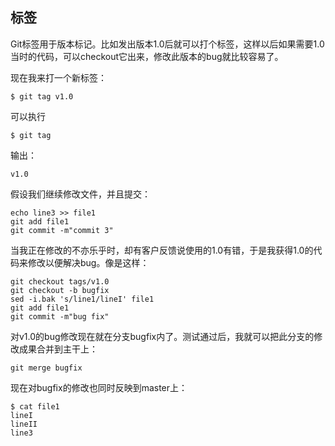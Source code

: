 ## 标签

Git标签用于版本标记。比如发出版本1.0后就可以打个标签，这样以后如果需要1.0当时的代码，可以checkout它出来，修改此版本的bug就比较容易了。

现在我来打一个新标签： 

    $ git tag v1.0

可以执行
    
    $ git tag

输出：

    v1.0

假设我们继续修改文件，并且提交：

    echo line3 >> file1
    git add file1
    git commit -m"commit 3" 

当我正在修改的不亦乐乎时，却有客户反馈说使用的1.0有错，于是我获得1.0的代码来修改以便解决bug。像是这样：

    git checkout tags/v1.0
    git checkout -b bugfix
    sed -i.bak 's/line1/lineI' file1
    git add file1
    git commit -m"bug fix"

对v1.0的bug修改现在就在分支bugfix内了。测试通过后，我就可以把此分支的修改成果合并到主干上：

    git merge bugfix    

现在对bugfix的修改也同时反映到master上：

    $ cat file1
    lineI
    lineII
    line3
